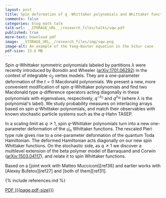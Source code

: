 ```yaml
---
layout: post
title: Spin deformation of q￼-Whittaker polynomials and Whittaker functions
comments: false
categories: blog math talk
talk-url: __STORAGE_URL__/research_files/talks/sqw.pdf
published: true
more-text: Download pdf
image: __STORAGE_URL__/research_files/img/sqw.png
image-alt: An example of the Yang-Baxter equation in the Schur case
pdf-size: 33.6 MB
---
```


Spin $q$-Whittaker symmetric polynomials labeled by partitions $\lambda$ were recently introduced by Borodin and Wheeler ([arXiv:1701.06292](https://arxiv.org/abs/1701.06292)) in the context of integrable $\mathfrak{sl}_2$ vertex models. They are a one-parameter deformation of the $t=0$ Macdonald polynomials. We present a new, more convenient modification of spin $q$-Whittaker polynomials and find two Macdonald type $q$-difference operators acting diagonally in these polynomials with eigenvalues, respectively, $q^{-\lambda_1}$ and $q^{\lambda_N}$ (where $\lambda$ is the polynomial's label). We study probability measures on interlacing arrays based on spin $q$-Whittaker polynomials, and match their observables with known stochastic particle systems such as the $q$-Hahn TASEP.
	
In a scaling limit as $q\nearrow 1$, spin $q$-Whittaker polynomials turn into a new one-parameter deformation of the $\mathfrak{gl}_n$ Whittaker functions. The rescaled Pieri type rule gives rise to a one-parameter deformation of the quantum Toda Hamiltonian. The deformed Hamiltonian acts diagonally on our new spin Whittaker functions. On the stochastic side, as $q\nearrow 1$ we discover a multilevel extension of the beta polymer model of Barraquand and Corwin ([arXiv:1503.04117](https://arxiv.org/abs/1503.04117)), and relate it to spin Whittaker functions.

Based on a [joint work with Matteo Mucciconi][ref36]
and earlier works with [Alexey Bufetov][ref27] and [both of them][ref31].

{% include references.md %}

<!--more-->

<a href="{{ page.talk-url | replace: '__STORAGE_URL__', site.storage_url}}" target="_blank">PDF ({{page.pdf-size}})</a>
